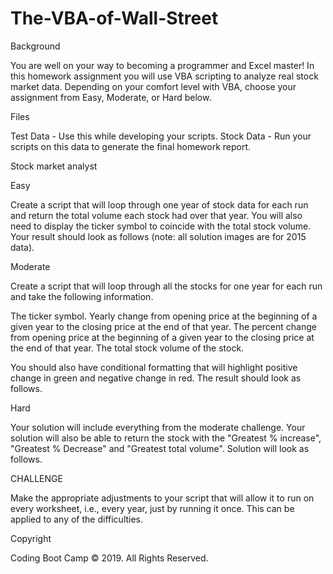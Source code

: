 # The-VBA-of-Wall-Street

Background

You are well on your way to becoming a programmer and Excel master! In this homework assignment you will use VBA scripting to analyze real stock market data. Depending on your comfort level with VBA, choose your assignment from Easy, Moderate, or Hard below.


Files


Test Data - Use this while developing your scripts.
Stock Data - Run your scripts on this data to generate the final homework report.



Stock market analyst




Easy


Create a script that will loop through one year of stock data for each run and return the total volume each stock had over that year.
You will also need to display the ticker symbol to coincide with the total stock volume.
Your result should look as follows (note: all solution images are for 2015 data).





Moderate



Create a script that will loop through all the stocks for one year for each run and take the following information.


The ticker symbol.
Yearly change from opening price at the beginning of a given year to the closing price at the end of that year.
The percent change from opening price at the beginning of a given year to the closing price at the end of that year.
The total stock volume of the stock.


You should also have conditional formatting that will highlight positive change in green and negative change in red.
The result should look as follows.





Hard


Your solution will include everything from the moderate challenge.
Your solution will also be able to return the stock with the "Greatest % increase", "Greatest % Decrease" and "Greatest total volume".
Solution will look as follows.





CHALLENGE


Make the appropriate adjustments to your script that will allow it to run on every worksheet, i.e., every year, just by running it once.
This can be applied to any of the difficulties.





Copyright

Coding Boot Camp © 2019. All Rights Reserved.
